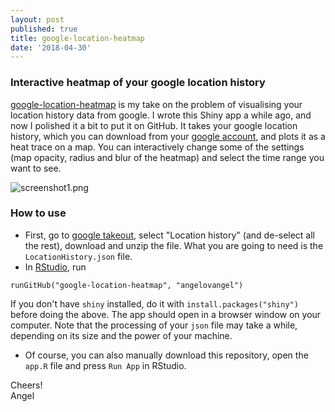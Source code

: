 ```yaml
---
layout: post
published: true
title: google-location-heatmap
date: '2018-04-30'
---
```


### Interactive heatmap of your google location history 
[google-location-heatmap](https://github.com/angelovangel/google-location-heatmap) is my take on the problem of visualising your location history data from google.
I wrote this Shiny app a while ago, and now I polished it a bit to put it on GitHub. It takes your google location history, which you can download from your [google account](https://takeout.google.com/settings/takeout), and plots it as a heat trace on a map. You can interactively change some of the settings (map opacity, radius and blur of the heatmap) and select the time range you want to see.

![screenshot1.png]({{site.baseurl}}/img/screenshot1.png)



### How to use
- First, go to [google takeout](https://takeout.google.com/settings/takeout), select "Location history" (and de-select all the rest), download and unzip the file. What you are going to need is the `LocationHistory.json` file. 
- In [RStudio](https://www.rstudio.com/), run

`runGitHub("google-location-heatmap", "angelovangel")`

If you don't have `shiny` installed, do it with `install.packages("shiny")` before doing the above. The app should open in a browser window on your computer. Note that the processing of your `json` file may take a while, depending on its size and the power of your machine.
- Of course, you can also manually download this repository, open the `app.R` file and press `Run App` in RStudio.

Cheers!   
Angel
